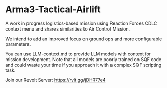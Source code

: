 # Arma3-Tactical-Airlift

A work in progress logistics-based mission using Reaction Forces CDLC context menu and shares similarities to Air Control Mission.

We intend to add an improved focus on ground ops and more configurable parameters.

You can use LLM-context.md to provide LLM models with context for mission development. Note that all models are poorly trained on SQF code and could waste your time if you approach it with a complex SQF scripting task.

Join our Revolt Server:
https://rvlt.gg/jDHR77e4
